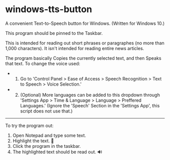 # windows-tts-button
A convenient Text-to-Speech button for Windows. (Written for Windows 10.)

This program should be pinned to the Taskbar.

This is intended for reading out short phrases or paragraphes (no more than 1,000 characters). 
It isn't intended for reading entire news articles.

The program basically Copies the currently selected text, and then Speaks that text.
To change the voice used:

- 1. Go to 'Control Panel > Ease of Access > Speech Recognition > Text to Speech > Voice Selection.' 
- 2. (Optional) More languages can be added to this dropdown through 'Settings App > Time & Language > Language > Preffered Languages.' (Ignore the 'Speech' Section in the 'Settings App', this script does not use that.)

---
To try the program out:

1. Open Notepad and type some text.
2. Highlight the text. 📄
3. Click the program in the taskbar.
4. The highlighted text should be read out. 🔊
